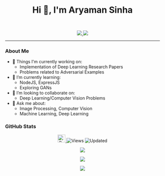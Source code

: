 <h1 align="center">Hi 👋, I'm Aryaman Sinha</h2>
<br>
<p align="center">
   <a href="https://www.linkedin.com/in/as791/">
  <img src="https://img.shields.io/badge/Aryaman Sinha-informational?style=for-the-badge&labelColor=black&logo=linkedin&logoColor=0077b5&&color=0077b5">
  </a>
   <a href="mailto:as79@iitbbs.ac.in">
  <img src="https://img.shields.io/badge/Gmail-as79@iitbbs.ac.in-informational?style=for-the-badge&labelColor=black&logoColor=d14836&logo=gmail&color=d14836"/>
  </a>
</p>

---

### About Me
- 🔭 Things I'm currently working on:
   - Implementation of Deep Learning Research Papers
   - Problems related to Adversarial Examples
- 🌱 I’m currently learning:
   - NodeJS, ExpressJS
   - Exploring GANs
- 👯 I’m looking to collaborate on:
   - Deep Learning/Computer Vision Problems
- 💬 Ask me about:
   - Image Processing, Computer Vision
   - Machine Learning, Deep Learning
   
### GitHub Stats
<p align="center">
   <a href="https://img.shields.io/github/followers/as791?label=Follow&style=social">
      <img alt="Coverage" src="https://img.shields.io/github/followers/as791?label=Follow&style=social" height="25">
   </a>
   <img alt="Views" src="https://komarev.com/ghpvc/?username=as791&style=flat&labelColor=black&logo=github&label=PROFILE+VIEWS&color=29bf12">
   <img alt="Updated" src="https://img.shields.io/github/last-commit/as791/as791?logo=markdown&label=LAST+UPDATE&color=29bf12&style=flat">
 
</p>
<p align="center"> <img src="https://github-readme-stats.vercel.app/api?username=as791&count_private=true&show_icons=true&count_private=true"/> </p>
<p align="center"> <img src="https://github-readme-stats.vercel.app/api/top-langs/?username=as791&layout=compact&count_private=true" /> </p>	
<p align="center"> <img src="https://github-profile-trophy.vercel.app/?username=as791" /> </p>

